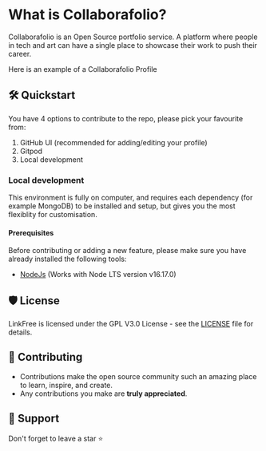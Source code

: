 <!-- [![Open in GitPod](https://img.shields.io/badge/Gitpod-Ready--to--Code-blue?logo=gitpod)](https://gitpod.io/#https://github.com/collaboratopia/collaborafolio) ![Uptime](https://img.shields.io/endpoint?url=https%3A%2F%2Fraw.githubusercontent.com%2FEddieHubCommunity%2Fmonitoring%2Fmaster%2Fapi%2Flink-free%2Fuptime.json) [![License: MIT](https://img.shields.io/badge/License-MIT-yellow.svg)](https://opensource.org/licenses/MIT) ![GitHub release (latest by date)](https://img.shields.io/github/v/release/EddieHubCommunity/LinkFree) ![GitHub repo size](https://img.shields.io/github/repo-size/EddieHubCommunity/LinkFree) -->

# What is Collaborafolio?

Collaborafolio is an Open Source portfolio service. A platform where people in tech and art can have a single place to showcase their work to push their career.

Here is an example of a Collaborafolio Profile

<!-- ![Example profile on LinkFree](https://user-images.githubusercontent.com/624760/207048057-0f8cc74f-cc50-4cb3-b1a9-7e37f1a66d2c.png) -->

## 🛠️ Quickstart

You have 4 options to contribute to the repo, please pick your favourite from:

1. GitHub UI (recommended for adding/editing your profile)
2. Gitpod
3. Local development
<!-- 4. Local development with Docker Compose -->

<!-- Brief documentation below, but full documentation can be found here https://linkfree.eddiehub.io/docs -->

<!-- ### GitHub UI

This is great if you only want to add your Profile or make changes to it.

Here is the **QuickStart** guide to add your profile https://linkfree.eddiehub.io/docs/quickstart

*note: give extra attention to json formatting and the GitHub Action after you create the Pull Request* -->
<!--
### Gitpod

In the cloud free development environment which will have all the dependencies you need (for example MongoDB).

You can use Gitpod in the cloud [![Gitpod Ready-to-Code](https://img.shields.io/badge/Gitpod-Ready--to--Code-blue?logo=gitpod)](https://gitpod.io/#https://github.com/EddieHubCommunity/LinkFree/) -->

### Local development

This environment is fully on computer, and requires each dependency (for example MongoDB) to be installed and setup, but gives you the most flexiblity for customisation.

#### Prerequisites

Before contributing or adding a new feature, please make sure you have already installed the following tools:

- [NodeJs](https://nodejs.org/en/download/) (Works with Node LTS version v16.17.0)
<!-- - [MongoDB](https://www.mongodb.com/home)
- Optional [NVM](https://github.com/nvm-sh/nvm): Switch Node version by using `nvm use` (on Windows, use `nvm use v16.17.0`). If this is not installed, run `nvm install v16.17.0`. -->

<!-- #### Commands

You can set this up locally with the following steps:

1. copy the `.env.example` file to `.env` and update any details required
1. mongodb is required, it is possible to use `docker-compose up` to start the mongodb service
1. `npm ci`
1. `npm run dev` -->

<!-- ### Local development with Docker Compose

This will allow you to run your favourite IDE but not have to install any dependencies on your computer like NodeJS and MongoDB.

#### Prerequisites

- Docker
- Docker Compose

#### Commands

1. `docker-compose up` -->

<!-- ### 🙂 How to add YOUR Profile

Step by step quickstart guide can be found in the full docs here https://linkfree.eddiehub.io/docs/quickstart

---

Looking for inspiration? You can view the following profiles for an example:

- [Eddie Jaoude](https://github.com/EddieHubCommunity/LinkFree/blob/main/data/eddiejaoude.json)
- [Krupali Trivedi || Chai](https://github.com/EddieHubCommunity/LinkFree/blob/main/data/krupalitrivedi.json)
- [Pradumna Saraf](https://github.com/EddieHubCommunity/LinkFree/blob/main/data/Pradumnasaraf.json) -->

## 🛡️ License

LinkFree is licensed under the GPL V3.0 License - see the [LICENSE](LICENSE) file for details.

## 🧰 Contributing

- Contributions make the open source community such an amazing place to learn, inspire, and create.
- Any contributions you make are **truly appreciated**.

## 🙏 Support

Don't forget to leave a star ⭐️
